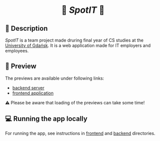 # <h1 align="center">:rocket: _*SpotIT*_ :office:</h1>

## :notebook_with_decorative_cover: Description

_SpotIT_ is a team project made druring final year of CS studies at the [University of Gdańsk](https://ug.edu.pl/).
It is a web application made for IT employers and employees.

## :satellite: Preview

The previews are available under following links:

- [backend server](https://spotit-backend.onrender.com)
- [frontend application](https://spotit-frontend.onrender.com)

:warning: Please be aware that loading of the previews can take some time!

## :computer: Running the app locally

For running the app, see instructions in [frontend](frontend/README.md) and [backend](backend/README.md) directories.
